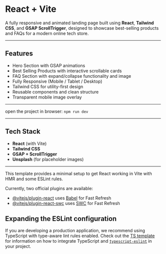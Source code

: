 # React + Vite

A fully responsive and animated landing page built using **React**, **Tailwind CSS**, and **GSAP ScrollTrigger**, designed to showcase best-selling products and FAQs for a modern online tech store.

---

##  Features

-  Hero Section with GSAP animations
-  Best Selling Products with interactive scrollable cards
-  FAQ Section with expand/collapse functionality and image
-  Fully Responsive (Mobile / Tablet / Desktop)
-  Tailwind CSS for utility-first design
-  Reusable components and clean structure
-  Transparent mobile image overlay

---

open the project in browser: `npm run dev`

---

## Tech Stack

- **React** (with Vite)
- **Tailwind CSS**
- **GSAP + ScrollTrigger**
- **Unsplash** (for placeholder images)

---


This template provides a minimal setup to get React working in Vite with HMR and some ESLint rules.





Currently, two official plugins are available:

- [@vitejs/plugin-react](https://github.com/vitejs/vite-plugin-react/blob/main/packages/plugin-react) uses [Babel](https://babeljs.io/) for Fast Refresh
- [@vitejs/plugin-react-swc](https://github.com/vitejs/vite-plugin-react/blob/main/packages/plugin-react-swc) uses [SWC](https://swc.rs/) for Fast Refresh

## Expanding the ESLint configuration

If you are developing a production application, we recommend using TypeScript with type-aware lint rules enabled. Check out the [TS template](https://github.com/vitejs/vite/tree/main/packages/create-vite/template-react-ts) for information on how to integrate TypeScript and [`typescript-eslint`](https://typescript-eslint.io) in your project.
